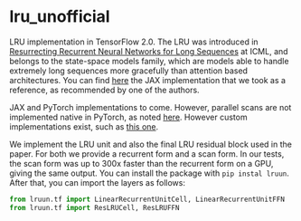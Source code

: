 # lru_unofficial

LRU implementation in TensorFlow 2.0.
The LRU was introduced in [Resurrecting Recurrent Neural Networks for Long Sequences](https://dl.acm.org/doi/10.5555/3618408.3619518) at ICML, and 
belongs to the state-space models family, which are models able to handle extremely long sequences more
gracefully than attention based architectures. You can find [here](https://github.com/NicolasZucchet/minimal-LRU/blob/main/lru/model.py)
the JAX implementation that we took as a reference, as recommended by one of the authors.

JAX and PyTorch implementations to come. However, parallel scans are not implemented 
native in PyTorch, as noted [here](https://github.com/pytorch/pytorch/issues/95408).
However custom implementations exist, such as [this one](https://github.com/i404788/s5-pytorch/blob/74e2fdae00b915a62c914bf3615c0b8a4279eb84/s5/jax_compat.py).

We implement the LRU unit and also the final LRU residual block used in the paper. For both
we provide a recurrent form and a scan form. In our tests, the scan form was up to 300x faster
than the recurrent form on a GPU, giving the same output. You can install the package with
`pip instal lruun`. After that, you can import the layers as follows:

```python
from lruun.tf import LinearRecurrentUnitCell, LinearRecurrentUnitFFN
from lruun.tf import ResLRUCell, ResLRUFFN
```
